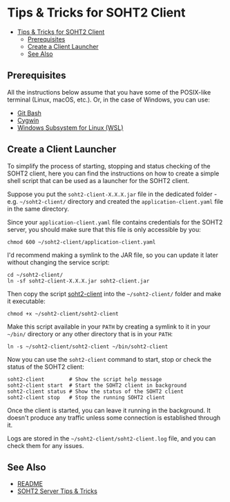 Tips & Tricks for SOHT2 Client
==============================

<!-- TOC -->
* [Tips & Tricks for SOHT2 Client](#tips--tricks-for-soht2-client)
  * [Prerequisites](#prerequisites)
  * [Create a Client Launcher](#create-a-client-launcher)
  * [See Also](#see-also)
<!-- TOC -->

Prerequisites
-------------

All the instructions below assume that you have some of the POSIX-like terminal (Linux, macOS,
etc.). Or, in the case of Windows, you can use:

* [Git Bash](https://git-scm.com/downloads)
* [Cygwin](https://www.cygwin.com/install.html)
* [Windows Subsystem for Linux (WSL)](https://docs.microsoft.com/en-us/windows/wsl/install)

Create a Client Launcher
------------------------

To simplify the process of starting, stopping and status checking of the SOHT2 client, here you can
find the instructions on how to create a simple shell script that can be used as a launcher for the
SOHT2 client.

Suppose you put the `soht2-client-X.X.X.jar` file in the dedicated folder - e.g. `~/soht2-client/`
directory and created the `application-client.yaml` file in the same directory.

Since your `application-client.yaml` file contains credentials for the SOHT2 server, you should
make sure that this file is only accessible by you:

```shell
chmod 600 ~/soht2-client/application-client.yaml
```

I'd recommend making a symlink to the JAR file, so you can update it later without changing the
service script:

```shell
cd ~/soht2-client/
ln -sf soht2-client-X.X.X.jar soht2-client.jar
```

Then copy the script [soht2-client](soht2-client) into the `~/soht2-client/` folder and make it
executable:

```shell
chmod +x ~/soht2-client/soht2-client
```

Make this script available in your `PATH` by creating a symlink to it in your `~/bin/`
directory or any other directory that is in your `PATH`:

```shell
ln -s ~/soht2-client/soht2-client ~/bin/soht2-client
```

Now you can use the `soht2-client` command to start, stop or check the status of the SOHT2 client:

```shell
soht2-client        # Show the script help message
soht2-client start  # Start the SOHT2 client in background
soht2-client status # Show the status of the SOHT2 client
soht2-client stop   # Stop the running SOHT2 client
```

Once the client is started, you can leave it running in the background. It doesn't produce any
traffic unless some connection is established through it.

Logs are stored in the `~/soht2-client/soht2-client.log` file, and you can check them for any
issues.

See Also
--------

- [README](../README.md)
- [SOHT2 Server Tips & Tricks](tips-server.md)
